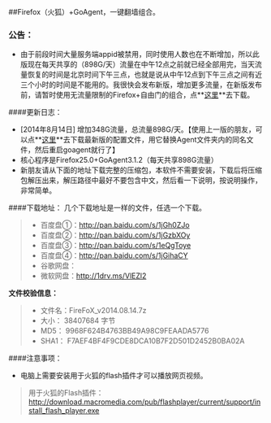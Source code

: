 ##Firefox（火狐）+GoAgent，一键翻墙组合。
### 公告：
* 由于前段时间大量服务端appid被禁用，同时使用人数也在不断增加，所以此版现在每天共享的（898G/天）流量在中午12点之前就已经全部用完，当天流量恢复的时间是北京时间下午三点，也就是说从中午12点到下午三点之间有近三个小时的时间是不能用的。我很快会发布新版，增加更多流量，在新版发布前，请暂时使用无流量限制的Firefox+自由门的组合，点**[这里](https://github.com/comeforu2012/truth/wiki/FirefoxFG)**去下载。

####更新日志：
* [2014年8月14日] 增加348G流量，总流量898G/天。【使用上一版的朋友，可以点**[这里](http://pan.baidu.com/s/1dDowPjV)**去下载最新版的配置文件，用它替换Agent文件夹内的同名文件，然后重启goagent就行了】
* 核心程序是Firefox25.0+GoAgent3.1.2（每天共享898G流量）
* 新朋友请从下面的地址下载完整的压缩包，本软件不需要安装，下载后将压缩包解压出来，解压路径中最好不要包含中文，然后看一下说明，按说明操作，非常简单。

####下载地址：
几个下载地址是一样的文件，任选一个下载。
> * 百度盘①：http://pan.baidu.com/s/1jGh0ZJo
> * 百度盘②：http://pan.baidu.com/s/1jGzbXOy
> * 百度盘③：http://pan.baidu.com/s/1eQgToye
> * 百度盘④：http://pan.baidu.com/s/1jGihaCY
> * 谷歌网盘：
> * 微软网盘：http://1drv.ms/VlEZl2

**文件校验信息：**

> * 文件名：FireFoX_v2014.08.14.7z
> * 大小：  38407684 字节
> * MD5：  9968F624B4763BB49A98C9FEAADA5776
> * SHA1： F7AEF4BF4F9CDE8DCA10B7F2D501D2452B0BA02A

####注意事项：
* 电脑上需要安装用于火狐的flash插件才可以播放网页视频。
> 用于火狐的Flash插件：http://download.macromedia.com/pub/flashplayer/current/support/install_flash_player.exe
